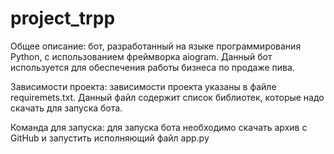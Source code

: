 # project_trpp

Общее описание: бот, разработанный на языке программирования Python, с использованием фреймворка aiogram. Данный бот используется для обеспечения работы бизнеса по продаже пива.

Зависимости проекта: зависимости проекта указаны в файле requiremets.txt. Данный файл содержит список библиотек, которые надо скачать для запуска бота.

Команда для запуска: для запуска бота необходимо скачать архив с GitHub и запустить исполняющий файл app.py


